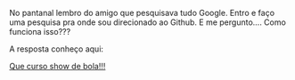 No pantanal lembro do amigo que pesquisava tudo Google.
Entro e faço uma pesquisa pra onde sou direcionado ao Github.
E me pergunto.... Como funciona isso???

A resposta conheço aqui:

[Que curso show de bola!!!](https://github.com/albertoafaj/create-your-own-adventure/blob/master/portugues/git/oque.md)
